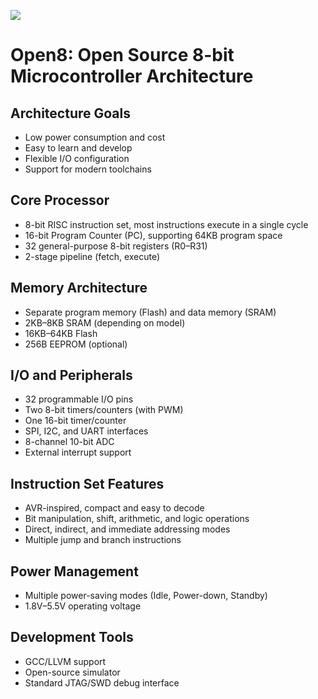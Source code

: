 ![](https://www.hkprog.org/wp-content/uploads/2025/05/Embedded-Special-Interest-Group-5-open-8-banner-1.png)

# Open8: Open Source 8-bit Microcontroller Architecture

## Architecture Goals
- Low power consumption and cost
- Easy to learn and develop
- Flexible I/O configuration
- Support for modern toolchains

## Core Processor
- 8-bit RISC instruction set, most instructions execute in a single cycle
- 16-bit Program Counter (PC), supporting 64KB program space
- 32 general-purpose 8-bit registers (R0–R31)
- 2-stage pipeline (fetch, execute)

## Memory Architecture
- Separate program memory (Flash) and data memory (SRAM)
- 2KB–8KB SRAM (depending on model)
- 16KB–64KB Flash
- 256B EEPROM (optional)

## I/O and Peripherals
- 32 programmable I/O pins
- Two 8-bit timers/counters (with PWM)
- One 16-bit timer/counter
- SPI, I2C, and UART interfaces
- 8-channel 10-bit ADC
- External interrupt support

## Instruction Set Features
- AVR-inspired, compact and easy to decode
- Bit manipulation, shift, arithmetic, and logic operations
- Direct, indirect, and immediate addressing modes
- Multiple jump and branch instructions

## Power Management
- Multiple power-saving modes (Idle, Power-down, Standby)
- 1.8V–5.5V operating voltage

## Development Tools
- GCC/LLVM support
- Open-source simulator
- Standard JTAG/SWD debug interface